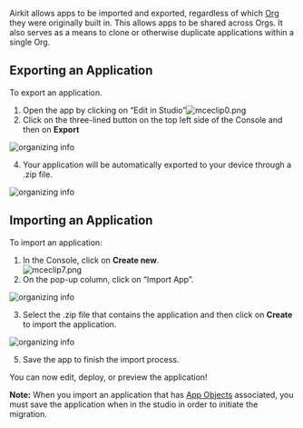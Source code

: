 Airkit allows apps to be imported and exported, regardless of which [Org](doc:airkit-organizations) they were originally built in. This allows apps to be shared across Orgs. It also serves as a means to clone or otherwise duplicate applications within a single Org.

Exporting an Application
------------------------


To export an application.


1. Open the app by clicking on “Edit in Studio”![mceclip0.png](./assets_v1714/importing-and-exporting-an-application-v1714-0.png)
2. Click on the three-lined button on the top left side of the Console and then on **Export**

<img src="./assets_v1714/importing-and-exporting-an-application-v1714-1.png" alt="organizing info" style="max-height:300px"/>

4. Your application will be automatically exported to your device through a .zip file.  

<img src="./assets_v1714/importing-and-exporting-an-application-v1714-2.png" alt="organizing info" style="max-height:350px"/>



Importing an Application
------------------------


To import an application:


1. In the Console, click on **Create new**.  
![mceclip7.png](./assets_v1714/importing-and-exporting-an-application-v1714-3.png)
2. On the pop-up column, click on “Import App”.  

<img src="./assets_v1714/importing-and-exporting-an-application-v1714-4.png" alt="organizing info" style="max-height:350px"/>

3. Select the .zip file that contains the application and then click on **Create** to import the application.  

<img src="./assets_v1714/importing-and-exporting-an-application-v1714-5.png" alt="organizing info" style="max-height:350px"/>

5. Save the app to finish the import process.  


You can now edit, deploy, or preview the application!


**Note:** When you import an application that has [App Objects](https://support.airkit.com/docs/airdata-app-objects) associated, you must save the application when in the studio in order to initiate the migration.